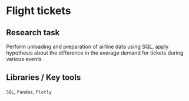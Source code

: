 # Flight tickets

## Research task
Perform unloading and preparation of airline data using SQL, apply hypothesis about the difference in the average demand for tickets during various events

## Libraries / Key tools
`SQL`, `Pandas`, `Plotly`